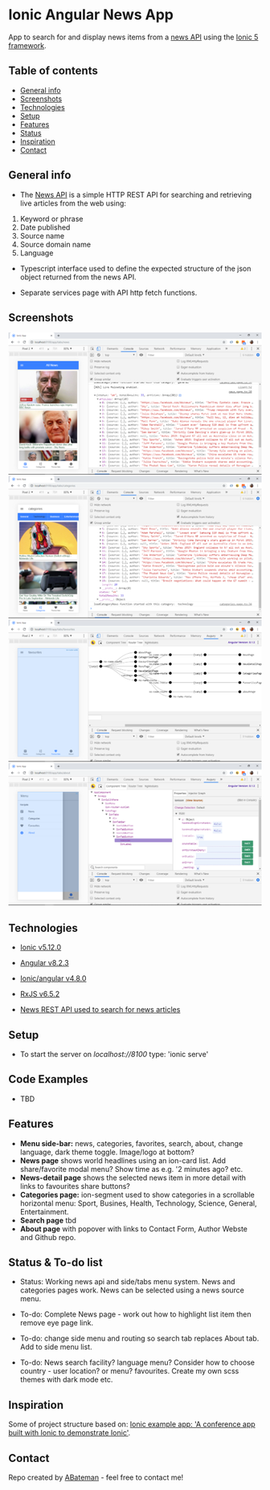 # Ionic Angular News App

App to search for and display news items from a [news API](https://newsapi.org/) using the [Ionic 5 framework](https://ionicframework.com/docs).

## Table of contents

* [General info](#general-info)
* [Screenshots](#screenshots)
* [Technologies](#technologies)
* [Setup](#setup)
* [Features](#features)
* [Status](#status)
* [Inspiration](#inspiration)
* [Contact](#contact)

## General info

* The [News API](https://newsapi.org/) is a simple HTTP REST API for searching and retrieving live articles from the web using:

1. Keyword or phrase
2. Date published
3. Source name
4. Source domain name
5. Language

* Typescript interface used to define the expected structure of the json object returned from the news API.

* Separate services page with API http fetch functions.

## Screenshots

![Ionic page](./img/news-page.png)
![Ionic page](./img/categories-page.png)
![Ionic page](./img/favourites-page.png)
![Ionic page](./img/about-page.png)

## Technologies

* [Ionic v5.12.0](https://ionicframework.com/)

* [Angular v8.2.3](https://angular.io/)

* [Ionic/angular v4.8.0](https://www.npmjs.com/package/@ionic/angular)

* [RxJS v6.5.2](https://reactivex.io/)

* [News REST API used to search for news articles](https://newsapi.org/)

## Setup

* To start the server on _localhost://8100_ type: 'ionic serve'

## Code Examples

* TBD

## Features

* **Menu side-bar:** news, categories, favorites, search, about, change language, dark theme toggle. Image/logo at bottom?
* **News page** shows world headlines using an ion-card list. Add share/favorite modal menu? Show time as e.g. '2 minutes ago? etc.
* **News-detail page** shows the selected news item in more detail with links to favourites share buttons?
* **Categories page:** ion-segment used to show categories in a scrollable horizontal menu: Sport, Busines, Health, Technology, Science, General, Entertainment.
* **Search page** tbd
* **About page** with popover with links to Contact Form, Author Webste and Github repo.

## Status & To-do list

* Status: Working news api and side/tabs menu system. News and categories pages work. News can be selected using a news source menu.

* To-do: Complete News page - work out how to highlight list item then remove eye page link.
* To-do: change side menu and routing so search tab replaces About tab. Add to side menu list.
* To-do: News search facility? language menu? Consider how to choose country - user location? or menu? favourites. Create my own scss themes with dark mode etc.

## Inspiration

Some of project structure based on: [Ionic example app: 'A conference app built with Ionic to demonstrate Ionic'](https://github.com/ionic-team/ionic-conference-app).

## Contact

Repo created by [ABateman](https://www.andrewbateman.org) - feel free to contact me!
